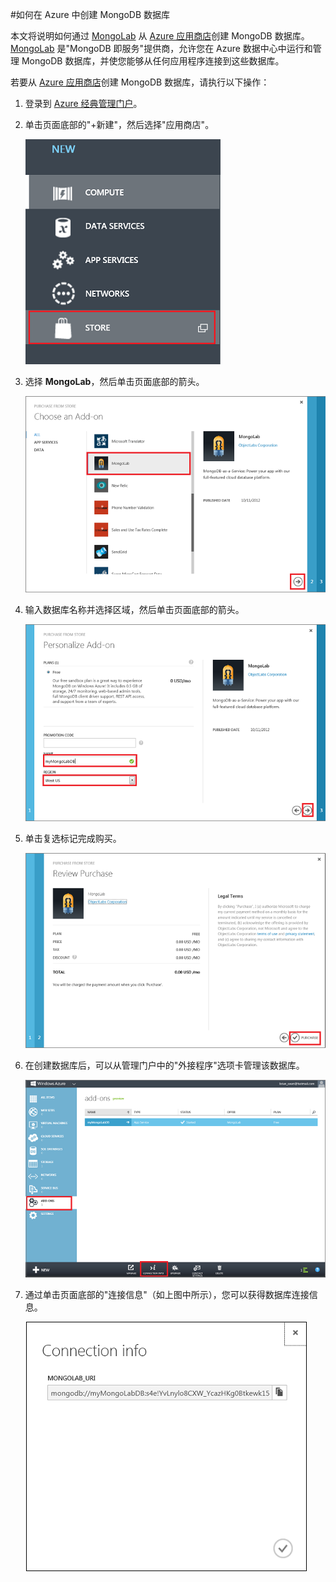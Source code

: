 #如何在 Azure 中创建 MongoDB 数据库

本文将说明如何通过 [MongoLab] 从 [Azure 应用商店]创建 MongoDB 数据库。[MongoLab] 是"MongoDB 即服务"提供商，允许您在 Azure 数据中心中运行和管理 MongoDB 数据库，并使您能够从任何应用程序连接到这些数据库。  

若要从 [Azure 应用商店]创建 MongoDB 数据库，请执行以下操作：

1. 登录到 [Azure 经典管理门户][门户]。
2. 单击页面底部的"+新建"，然后选择"应用商店"。

	![从应用商店选择外接程序](./media/create-mongolab-mongodb/select-store.png)

3. 选择 **MongoLab**，然后单击页面底部的箭头。

	![选择 MongoLab](./media/create-mongolab-mongodb/select-mongo-db.png)

4. 输入数据库名称并选择区域，然后单击页面底部的箭头。

	![从应用商店购买 MongoLab 数据库](./media/create-mongolab-mongodb/purchase-mongodb.png)

5. 单击复选标记完成购买。

	![查看和完成购买](./media/create-mongolab-mongodb/complete-mongolab-purchase.png)

6. 在创建数据库后，可以从管理门户中的"外接程序"选项卡管理该数据库。

	![在 Azure 门户中管理 MongoLab 数据库](./media/create-mongolab-mongodb/manage-mongolab-add-on.png)

7. 通过单击页面底部的"连接信息"（如上图中所示），您可以获得数据库连接信息。

	![MongoLab 连接信息](./media/create-mongolab-mongodb/mongolab-conn-info.png) 

[MongoLab]: https://mongolab.com/home
[waws]: /manage/services/web-sites/
[Azure 应用商店]: /zh-cn/store/overview/
[门户]: http://windows.azure.com/
<!--HONumber=41-->

